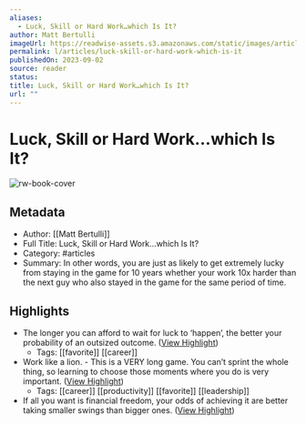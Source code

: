 ```yaml
---
aliases:
  - Luck, Skill or Hard Work…which Is It?
author: Matt Bertulli
imageUrl: https://readwise-assets.s3.amazonaws.com/static/images/article0.00998d930354.png
permalink: l/articles/luck-skill-or-hard-work-which-is-it
publishedOn: 2023-09-02
source: reader
status: 
title: Luck, Skill or Hard Work…which Is It?
url: ""
---
```

# Luck, Skill or Hard Work…which Is It?

![rw-book-cover](https://readwise-assets.s3.amazonaws.com/static/images/article0.00998d930354.png)

## Metadata

- Author: [[Matt Bertulli]]
- Full Title: Luck, Skill or Hard Work…which Is It?
- Category: #articles
- Summary: In other words, you are just as likely to get extremely lucky from staying in the game for 10 years whether your work 10x harder than the next guy who also stayed in the game for the same period of time.

## Highlights

- The longer you can afford to wait for luck to ‘happen’, the better your probability of an outsized outcome. ([View Highlight](https://read.readwise.io/read/01h9gaeavks422jrpxyjke0cdh))
    - Tags: [[favorite]] [[career]]
- Work like a lion. - This is a VERY long game. You can’t sprint the whole thing, so learning to choose those moments where you do is very important. ([View Highlight](https://read.readwise.io/read/01h9gafcpsb8qrgghrr5kd60ca))
    - Tags: [[career]] [[productivity]] [[favorite]] [[leadership]]
- If all you want is financial freedom, your odds of achieving it are better taking smaller swings than bigger ones. ([View Highlight](https://read.readwise.io/read/01h9gafkdqbn5zqz3gkmxjnzxy))
